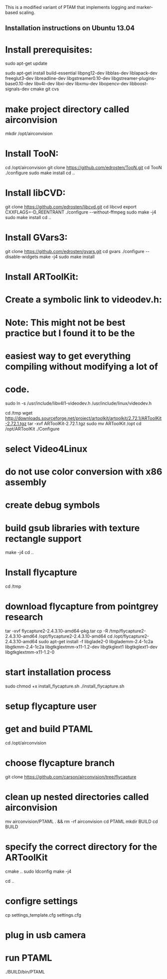 This is a modified variant of PTAM that implements logging and marker-based scaling.

Installation instructions on Ubuntu 13.04
-----------------------------------------

# Install prerequisites:

sudo apt-get update

sudo apt-get install build-essential libpng12-dev libblas-dev liblapack-dev freeglut3-dev libreadline-dev libgstreamer0.10-dev libgstreamer-plugins-base0.10-dev libv4l-dev libxi-dev libxmu-dev libopencv-dev libboost-signals-dev cmake git cvs

# make project directory called airconvision

mkdir /opt/airconvision

# Install TooN:

cd /opt/airconvision
git clone https://github.com/edrosten/TooN.git
cd TooN
./configure
sudo make install
cd ..

# Install libCVD:

git clone https://github.com/edrosten/libcvd.git
cd libcvd
export CXXFLAGS=-D_REENTRANT
./configure --without-ffmpeg
sudo make -j4
sudo make install
cd ..

# Install GVars3:

git clone https://github.com/edrosten/gvars.git
cd gvars
./configure --disable-widgets
make -j4
sudo make install

# Install ARToolKit:

# Create a symbolic link to videodev.h:
# Note: This might not be best practice but I found it to be the
# easiest way to get everything compiling without modifying a lot of
# code.
sudo ln -s /usr/include/libv4l1-videodev.h /usr/include/linux/videodev.h

cd /tmp
wget http://downloads.sourceforge.net/project/artoolkit/artoolkit/2.72.1/ARToolKit-2.72.1.tgz
tar -xvf ARToolKit-2.72.1.tgz
sudo mv ARToolKit /opt
cd /opt/ARToolKit
./Configure
# select Video4Linux
# do not use color conversion with x86 assembly
# create debug symbols
# build gsub libraries with texture rectangle support
make -j4
cd ..

# Install flycapture
cd /tmp
# download flycapture from pointgrey research
tar -xvf flycapture2-2.4.3.10-amd64-pkg.tar
cp -R /tmp/flycapture2-2.4.3.10-amd64 /opt/flycapture2-2.4.3.10-amd64
cd /opt/flycapture2-2.4.3.10-amd64
sudo apt-get install -f libglade2-0 libglademm-2.4-1c2a libgtkmm-2.4-1c2a libgtkglextmm-x11-1.2-dev libgtkglext1 libgtkglext1-dev libgtkglextmm-x11-1.2-0
# start installation process
sudo chmod +x install_flycapture.sh
./install_flycapture.sh
# setup flycapture user

# get and build PTAML

cd /opt/airconvision
# choose flycapture branch
git clone https://github.com/carson/airconvision/tree/flycapture
# clean up nested directories called airconvision
mv airconvision/PTAML . && rm -rf airconvision
cd PTAML
mkdir BUILD
cd BUILD
# specify the correct directory for the ARToolKit
cmake ..
sudo ldconfig
make -j4

cd ..
# configre settings
cp settings_template.cfg settings.cfg
# plug in usb camera
# run PTAML
./BUILD/bin/PTAML
